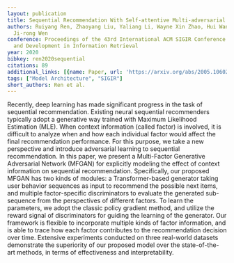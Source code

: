 ```yaml
---
layout: publication
title: Sequential Recommendation With Self-attentive Multi-adversarial Network
authors: Ruiyang Ren, Zhaoyang Liu, Yaliang Li, Wayne Xin Zhao, Hui Wang, Bolin Ding,
  Ji-rong Wen
conference: Proceedings of the 43rd International ACM SIGIR Conference on Research
  and Development in Information Retrieval
year: 2020
bibkey: ren2020sequential
citations: 89
additional_links: [{name: Paper, url: 'https://arxiv.org/abs/2005.10602'}]
tags: ["Model Architecture", "SIGIR"]
short_authors: Ren et al.
---
```

Recently, deep learning has made significant progress in the task of
sequential recommendation. Existing neural sequential recommenders typically
adopt a generative way trained with Maximum Likelihood Estimation (MLE). When
context information (called factor) is involved, it is difficult to analyze
when and how each individual factor would affect the final recommendation
performance. For this purpose, we take a new perspective and introduce
adversarial learning to sequential recommendation. In this paper, we present a
Multi-Factor Generative Adversarial Network (MFGAN) for explicitly modeling the
effect of context information on sequential recommendation. Specifically, our
proposed MFGAN has two kinds of modules: a Transformer-based generator taking
user behavior sequences as input to recommend the possible next items, and
multiple factor-specific discriminators to evaluate the generated sub-sequence
from the perspectives of different factors. To learn the parameters, we adopt
the classic policy gradient method, and utilize the reward signal of
discriminators for guiding the learning of the generator. Our framework is
flexible to incorporate multiple kinds of factor information, and is able to
trace how each factor contributes to the recommendation decision over time.
Extensive experiments conducted on three real-world datasets demonstrate the
superiority of our proposed model over the state-of-the-art methods, in terms
of effectiveness and interpretability.